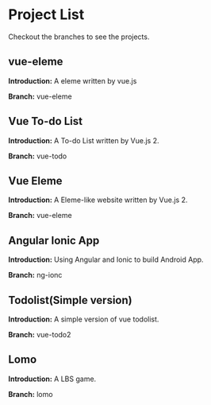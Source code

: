 # Project List

Checkout the branches to see the projects.

## vue-eleme

**Introduction:**  A eleme written by vue.js

**Branch:** vue-eleme

## Vue To-do List

**Introduction:** A To-do List written by Vue.js 2.

**Branch:** vue-todo

## Vue Eleme

**Introduction:** A Eleme-like website written by Vue.js 2.

**Branch:**  vue-eleme

## Angular Ionic App

**Introduction:** Using Angular and Ionic to build Android App.

**Branch:** ng-ionc


## Todolist(Simple version)

**Introduction:** A simple version of vue todolist.

**Branch:** vue-todo2


## Lomo

**Introduction:** A LBS game.

**Branch:** lomo

